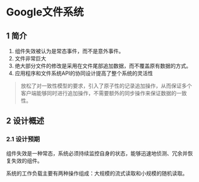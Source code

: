 # Google文件系统

## 1 简介

1. 组件失效被认为是常态事件，而不是意外事件。
2. 文件非常巨大
3. 绝大部分文件的修改是采用在文件尾部追加数据，而不覆盖原有数据的方式。
4. 应用程序和文件系统API的协同设计提高了整个系统的灵活性
> 放松了对一致性模型的要求，引入了原子性的记录追加操作，从而保证多个客户端能够同时进行追加操作，不需要额外的同步操作来保证数据的一致性。

## 2 设计概述

### 2.1 设计预期

组件失效是一种常态，系统必须持续监控自身的状态，能够迅速地侦测、冗余并恢复失效的组件。

系统的工作负载主要有两种操作组成：大规模的流式读取和小规模的随机读取。

